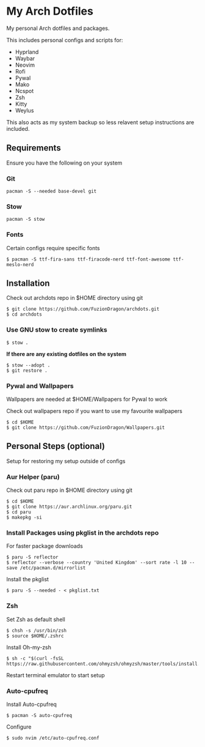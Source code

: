 # My Arch Dotfiles

My personal Arch dotfiles and packages.

This includes personal configs and scripts for:
- Hyprland
- Waybar
- Neovim
- Rofi
- Pywal
- Mako
- Ncspot
- Zsh
- Kitty
- Weylus

This also acts as my system backup so less relavent setup instructions are included.

## Requirements

Ensure you have the following on your system

### Git

```
pacman -S --needed base-devel git
```

### Stow

```
pacman -S stow
```

### Fonts

Certain configs require specific fonts


```
$ pacman -S ttf-fira-sans ttf-firacode-nerd ttf-font-awesome ttf-meslo-nerd
```

## Installation

Check out archdots repo in $HOME directory using git

```
$ git clone https://github.com/FuzionDragon/archdots.git
$ cd archdots
```

### Use GNU stow to create symlinks

```
$ stow .
```

**If there are any existing dotfiles on the system**

```
$ stow --adopt .
$ git restore .
```

### Pywal and Wallpapers 

Wallpapers are needed at $HOME/Wallpapers for Pywal to work

Check out wallpapers repo if you want to use my favourite wallpapers

```
$ cd $HOME
$ git clone https://github.com/FuzionDragon/Wallpapers.git
```

## Personal Steps (optional)

Setup for restoring my setup outside of configs

### Aur Helper (paru)

Check out paru repo in $HOME directory using git

```
$ cd $HOME
$ git clone https://aur.archlinux.org/paru.git
$ cd paru
$ makepkg -si
```

### Install Packages using pkglist in the archdots repo 

For faster package downloads

```
$ paru -S reflector
$ reflector --verbose --country 'United Kingdom' --sort rate -l 10 --save /etc/pacman.d/mirrorlist
```

Install the pkglist

```
$ paru -S --needed - < pkglist.txt
```

### Zsh

Set Zsh as default shell

```
$ chsh -s /usr/bin/zsh
$ source $HOME/.zshrc
```

Install Oh-my-zsh

```
$ sh -c "$(curl -fsSL https://raw.githubusercontent.com/ohmyzsh/ohmyzsh/master/tools/install.sh)"
```

Restart terminal emulator to start setup 

### Auto-cpufreq

Install Auto-cpufreq

```
$ pacman -S auto-cpufreq
```

Configure

```
$ sudo nvim /etc/auto-cpufreq.conf
```
